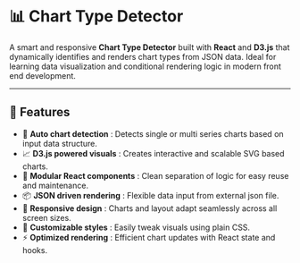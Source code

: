 # 📊 Chart Type Detector

A smart and responsive **Chart Type Detector** built with **React** and **D3.js** that dynamically identifies and renders chart types from JSON data. Ideal for learning data visualization and conditional rendering logic in modern front end development.

---

## 🚀 Features  
- 🧠 **Auto chart detection** : Detects single or multi series charts based on input data structure.
- 📈 **D3.js powered visuals** : Creates interactive and scalable SVG based charts.  
- 🧩 **Modular React components** : Clean separation of logic for easy reuse and maintenance.  
- 📦 **JSON driven rendering** : Flexible data input from external json file.  
- 📱 **Responsive design** : Charts and layout adapt seamlessly across all screen sizes.  
- 🎨 **Customizable styles** : Easily tweak visuals using plain CSS. 
- ⚡ **Optimized rendering** : Efficient chart updates with React state and hooks.
